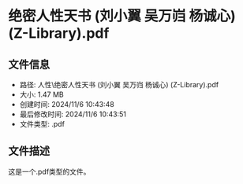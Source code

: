 ﻿# 绝密人性天书 (刘小翼 吴万岿 杨诚心) (Z-Library).pdf

## 文件信息
- 路径: 人性\绝密人性天书 (刘小翼 吴万岿 杨诚心) (Z-Library).pdf
- 大小: 1.47 MB
- 创建时间: 2024/11/6 10:43:48
- 最后修改时间: 2024/11/6 10:43:51
- 文件类型: .pdf

## 文件描述
这是一个.pdf类型的文件。


